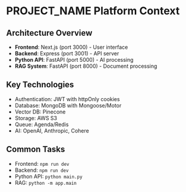 # PROJECT_NAME Platform Context

## Architecture Overview
- **Frontend**: Next.js (port 3000) - User interface
- **Backend**: Express (port 3001) - API server  
- **Python API**: FastAPI (port 5000) - AI processing
- **RAG System**: FastAPI (port 8000) - Document processing

## Key Technologies
- Authentication: JWT with httpOnly cookies
- Database: MongoDB with Mongoose/Motor
- Vector DB: Pinecone
- Storage: AWS S3
- Queue: Agenda/Redis
- AI: OpenAI, Anthropic, Cohere

## Common Tasks
- Frontend: `npm run dev`
- Backend: `npm run dev`
- Python API: `python main.py`
- RAG: `python -m app.main`
